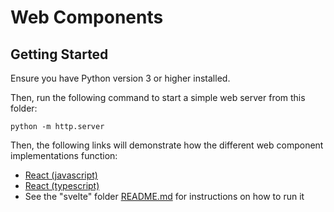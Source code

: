 # Web Components

## Getting Started

Ensure you have Python version 3 or higher installed.

Then, run the following command to start a simple web server from this folder:

```
python -m http.server
```

Then, the following links will demonstrate how the different web component implementations function:

* [React (javascript)](http://localhost:8000/react)
* [React (typescript)](http://localhost:8000/react-typescript)
* See the "svelte" folder [README.md](svelte/README.md) for instructions on how to run it